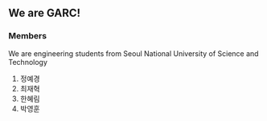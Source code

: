 ## We are GARC!

### Members
We are engineering students from Seoul National University of Science and Technology

1. 정예경
2. 최재혁
3. 한혜림
4. 박영훈

